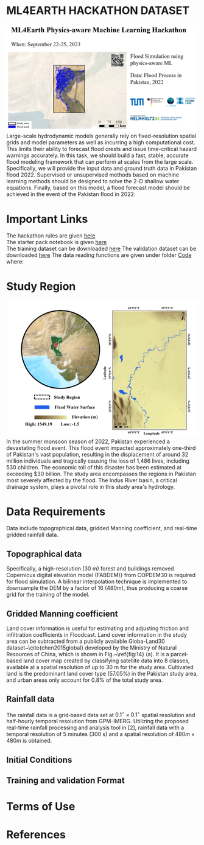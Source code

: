 # ML4EARTH HACKATHON DATASET
![Alt text](https://github.com/zhu-xlab/ML4Earth-Hackathon-2023/blob/main/Source/image%20(2).png)
Large-scale hydrodynamic models generally rely on fixed-resolution spatial grids and model parameters as well as incurring a high computational cost. This limits their ability to forecast flood crests and issue time-critical hazard warnings accurately. In this task, we should build a fast, stable, accurate flood modeling framework that can perform at scales from the large scale. Specifically, we will provide the input data and ground truth data in Pakistan flood 2022. Supervised or unsupervised methods based on machine learning methods should be designed to solve the 2-D shallow water equations. Finally, based on this model, a flood forecast model should be achieved in the event of the Pakistan flood in 2022.
# Important Links
The hackathon rules are given [here](https://ml4earth23.devpost.com/)  
The starter pack notebook is given [here](https://ml4earth23.devpost.com/)  
The training dataset can be downloaded [here](https://ml4earth23.devpost.com/) 
The validation dataset can be downloaded [here](https://ml4earth23.devpost.com/) 
The data reading functions are given under folder [Code](https://ml4earth23.devpost.com/)  where:

# Study Region
![Location of the study area and elevation information](https://github.com/zhu-xlab/ML4Earth-Hackathon-2023/blob/main/Source/Picture1.png)  
In the summer monsoon season of 2022, Pakistan experienced a devastating flood event. This flood event impacted approximately one-third of Pakistan's vast population, resulting in the displacement of around 32 million individuals and tragically causing the loss of 1,486 lives, including 530 children. The economic toll of this disaster has been estimated at exceeding $30 billion. The study area encompasses the regions in Pakistan most severely affected by the flood. The Indus River basin, a critical drainage system, plays a pivotal role in this study area's hydrology. 

# Data Requirements
Data include topographical data, gridded Manning coefficient, and real-time gridded rainfall data.
## Topographical data
Specifically, a high-resolution (30 m) forest and buildings removed Copernicus digital elevation model (FABDEM)} from COPDEM30  is required for flood simulation. A bilinear interpolation technique is implemented to downsample the DEM by a factor of 16 (480m), thus producing a coarse grid for the training of the model. 

##  Gridded Manning coefficient
Land cover information is useful for estimating and adjusting friction and infiltration coefficients in Floodcast. Land cover information in the study area can be subtracted from a publicly available Globa-Land30 dataset~\cite{chen2015global} developed by the Ministry of Natural Resources of China, which is shown in Fig.~\ref{fig:14} (a). It is a parcel‐based land cover map created by classifying satellite data into 8 classes, available at a spatial resolution of up to 30 m for the study area. Cultivated land is the predominant land cover type (57.05\%) in the Pakistan study area, and urban areas only account for 0.8\% of the total study area.

##  Rainfall data
The rainfall data is a grid‐based data set at $0.1^{\circ} \times 0.1^{\circ}$ spatial resolution and half-hourly temporal resolution from GPM-IMERG. Utilizing the proposed real-time rainfall processing and analysis tool in [2], rainfall data with a temporal resolution of 5 minutes (300 s) and a spatial resolution of $480 m \times 480 m$ is obtained. 

##  Initial Conditions

## Training and validation Format

# Terms of Use

# References
